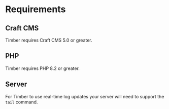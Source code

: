 # Requirements

## Craft CMS
Timber requires Craft CMS 5.0 or greater.

## PHP
Timber requires PHP 8.2 or greater.

## Server
For Timber to use real-time log updates your server will need to support the `tail` command.